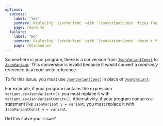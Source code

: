 ```yaml
---
options:
  success:
    label: "Yes"
    summary: Replacing `JsonVariant` with `JsonVariantConst` fixes the issue
    page: /done.md
  failure:
    label: "No"
    summary: Replacing `JsonVariant` with `JsonVariantConst` doesn't fix the issue
    page: /deadend.md
---
```


Somewhere in your program, there is a conversion from [`JsonVariantConst`](/v6/api/jsonvariantconst/) to [`JsonVariant`](/v6/api/jsonvariant/). This conversion is invalid because it would convert a *read-only* reference to a *read-write* reference.

To fix this issue, you must use [`JsonVariantConst`](/v6/api/jsonvariantconst/) in place of [`JsonVariant`](/v6/api/jsonvariant/).

For example, if your program contains the expression `variant.as<JsonVariant>()`, you must replace it with `variant.as<JsonVariantConst>()`. Alternatively, if your program contains a statement like `JsonVariant v = variant`, you must replace it with `JsonVariantConst v = variant`.

Did this solve your issue?